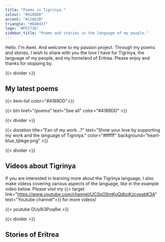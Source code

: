 ```yaml
---
title: "Poems in Tigrinya."
colour: "#4189DD"
accent: "#12AD2B"
triangle: "#EA0437"
logo: "#FFC726"
sidebar_title: "Poems and stories in the language of my people."
---
```


Hello. I'm Awet. And welcome to my passion project. Through my poems and stories, I wish to share with you the love I have for Tigrinya, the language of my people, and my homeland of Eritrea. Please enjoy and thanks for stopping by.

{{< divider >}}

## My latest poems

{{< item-list color="#4189DD">}}

{{< btn href="/poems" text="See all" color="#4189DD" >}}

{{< divider >}}

{{< donation  title="Fan of my work...?" text="Show your love by supporting my work and the language of Tigrinya." color="#ffffff" background="heart-blue_tjbkge.png" >}}

{{< divider >}}

## Videos about Tigrinya

If you are interested in learning more about the Tigrinya language, I also make videos covering various aspects of the language, like in the example video below. Please visit my {{< target link="https://www.youtube.com/channel/UCSpOXmKoQdtzjKzcyeabK3A" text="Youtube channel">}} for more videos!

{{< youtube DUy9i3Poq8w >}}

{{< divider >}}

## Stories of Eritrea
